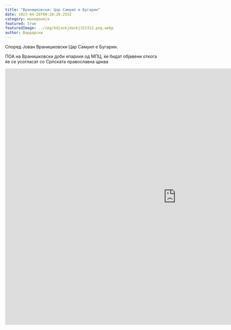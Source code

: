 ```yaml
---
title: "Вранишковски: Цар Самуил е Бугарин"
date: 2023-04-26T00:10:20.255Z
category: македонија
featured: true
featuredImage: ../img/kdjaskjdaskj321312.png.webp
author: Вардарски
---
```


Според Јован Вранишковски Цар Самуил е Бугарин. <!--StartFragment-- <!--StartFragment-->

ПОА на Вранишковски доби епархии од МПЦ, ќе бидат објавени откога ќе се усогласат со Српската православна црква

<!--EndFragment-->

<!--EndFragment-->

<iframe width="1105" height="829" src="https://www.youtube.com/embed/OeZu9bHre2A" title="Archbishop Jovan of Ohrid -Tsar Samuil was Bulgarian!" frameborder="0" allow="accelerometer; autoplay; clipboard-write; encrypted-media; gyroscope; picture-in-picture; web-share" allowfullscreen></iframe>
